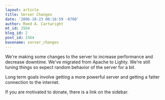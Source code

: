 ```yaml
---
layout: article
title: Server Changes
date: '2006-10-23 00:18:59 -0700'
author: Reed A. Cartwright
mt_id: 2564
blog_id: 2
post_id: 2564
basename: server_changes
---
```

We're making some changes to the server to increase performance and decrease downtime.  We've migrated from Apache to Lighty.  We're still tuning things so expect random behavior of the server for a bit.

Long term goals involve getting a more powerful server and getting a fatter connection to the internet.

If you are motivated to donate, there is a link on the sidebar.
